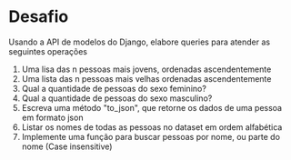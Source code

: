 # Desafio
Usando a API de modelos do Django, elabore queries para atender as seguintes operações

1. Uma lisa das n pessoas mais jovens, ordenadas ascendentemente
2. Uma lista das n pessoas mais velhas ordenadas ascendentemente
3. Qual a quantidade de pessoas do sexo feminino?
4. Qual a quantidade de pessoas do sexo masculino?
5. Escreva uma método "to_json", que retorne os dados de uma pessoa em formato json
6. Listar os nomes de todas as pessoas no dataset em ordem alfabética
7. Implemente uma função para buscar pessoas por nome, ou parte do nome (Case insensitive)
